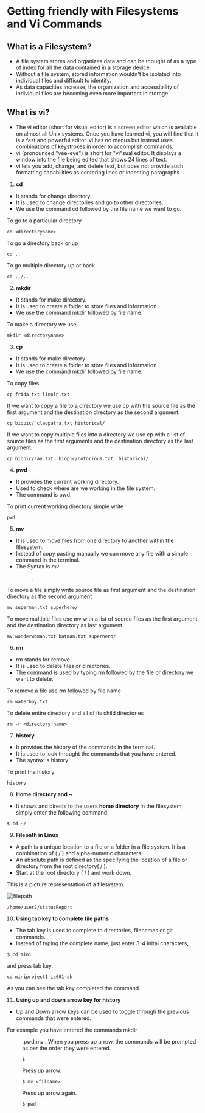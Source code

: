 # Getting friendly with Filesystems and Vi Commands



## What is a Filesystem?

* A file system stores and organizes data and can be thought of as a type of index for all the data contained in a storage device.
* Without a file system, stored information wouldn't be isolated into individual files and difficult to identify.
* As data capacities increase, the organization and accessibility of individual files are becoming even more important in storage.

## What is vi?
* The vi editor (short for visual editor) is a screen editor which is available on almost all Unix systems. Once you have learned vi, you will find that it is a fast and powerful editor. vi has no menus but instead uses combinations of keystrokes in order to accomplish commands. 
* vi (pronounced "vee-eye") is short for "vi"sual editor. It displays a window into the file being edited that shows 24 lines of text.
* vi lets you add, change, and delete text, but does not provide such formatting capabilities as centering lines or indenting paragraphs.



1. **cd**

* It stands for change directory. 
* It is used to change directories and go to other directories.
* We use the command cd followed by the file name we want to go.

To go to a particular directory
```
cd <directoryname>
```
To go a directory back or up
```  
cd ..
```
To go multiple directory up or back
```
cd ../..
```

2. **mkdir**

* It stands for make directory.
* It is used to create a folder to store files and information. 
* We use the command mkdir followed by file name.

To make a directory we use
```
mkdir <directoryname>
```

3. **cp** 
* It stands for make directory
* It is used to create a folder to store files and information 
* We use the command mkdir followed by file name. 

To copy files 
```
cp frida.txt linoln.txt
```
If we want to copy a file to a directory we use cp with the source file as the first argument and the destination directory as the second argument.
```
cp biopic/ cleopatra.txt historical/
```
If we want to copy multiple files into a directory we use cp with a list of source files as the first arguments and the destination directory as the last argument.
```
cp biopic/ray.txt  biopic/notorious.txt  historical/
```

4. **pwd** 
* It provides the current working directory. 
* Used to check where are we working in the file system. 
* The command is pwd.

To print current working directory simple write 
```
pwd
```
5. **mv**  

* It is used to move files from one directory to another within the filesystem. 
* Instead of copy pasting manually we can move any file with a simple command in the terminal. 
* The Syntax is mv <filename> <dir>.

To move a file simply write source file as first argument and the destination directory as the second argument
```
mv superman.txt superhero/
``` 
To move multiple files use mv with a list of source files as the first argument and the destination directory as last argument
```
mv wonderwoman.txt batman.txt superhero/
```
6. **rm**   

* rm stands for remove. 
* It is used to delete files or directories. 
* The command is used by typing rm followed by the file or directory we want to delete.

To remove a file use rm followed by file name
```
rm waterboy.txt
``` 
To delete entire directory and all of its child directories
```
rm -r <directory name>
```
7. **history** 

* It provides the history of the commands in the terminal. 
* It is used to look throught the commands that you have entered. 
* The syntax is history

To print the history 
```
history
```
8. **Home directory and ~**
* It shows and directs to the users **home directory** in the filesystem, simply enter the following command.
```
$ cd ~/
```
9. **Filepath in Linux**
* A path is a unique location to a file or a folder in a file system. It is a combination of ( / ) and alpha-numeric characters.
* An absolute path is defined as the specifying the location of a file or directory from the root directory( / ).
* Start at the root directory ( / ) and work down.

This is a picture representation of a filesystem.

![filepath](https://user-images.githubusercontent.com/37020817/66277639-5402e300-e86f-11e9-8dde-fcd22b9a4552.png)

```
/home/user2/statusReport
```
10. **Using tab key to complete file paths**
* The tab key is used to complete to directories, filenames or git commands.
* Instead of typing the complete name, just enter 3-4 inital characters,
```
$ cd mini
``` 
and press tab key.
```
cd miniproject1-is601-ak
```
As you can see the tab key completed the command.


11. **Using up and down arrow key for history**
* Up and Down arrow keys can be used to toggle through the previous commands that were entered.

For example you have entered the commands mkdir <dir>,pwd,mv <filename>.
When you press up arrow, the commands will be prompted as per the order they were entered.
```
$ 
```
Press up arrow.
```
$ mv <filname>
```
Press up arrow again.
```
$ pwd
```

